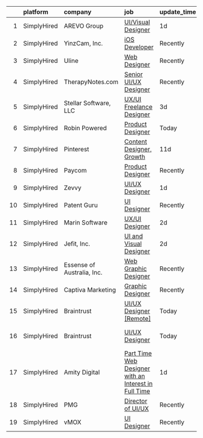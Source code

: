 

|    | platform    | company                    | job                                                                                                                                                          | update_time   | location             |
|---:|:------------|:---------------------------|:-------------------------------------------------------------------------------------------------------------------------------------------------------------|:--------------|:---------------------|
|  1 | SimplyHired | AREVO Group                | [UI/Visual Designer](https://www.simplyhired.com/job/qrm7lu0OeOtigHUZG8eRnpMQShi763qtXMlsN8j_zyfqy4XSh3muUw?q=ui+designer)                                   | 1d            | Remote               |
|  2 | SimplyHired | YinzCam, Inc.              | [iOS Developer](https://www.simplyhired.com/job/O7s3dealHuxhU0MGhoaMnfOJziqVEUTHKEJtlDWUSPF8S_dqWf-8-Q?q=ui+designer)                                        | Recently      | Pittsburgh, PA       |
|  3 | SimplyHired | Uline                      | [Web Designer](https://www.simplyhired.com/job/kI5kUAq-InikRw-9L7E4f0451pjqb3sKTzg2rEtjPg4g-FlQB3FIdQ?q=ui+designer)                                         | Recently      | Pleasant Prairie, WI |
|  4 | SimplyHired | TherapyNotes.com           | [Senior UI/UX Designer](https://www.simplyhired.com/job/_Uk1u6lt2JTZLbpNE2Rei76nDh0YNkvmbKzkaQVSLOZUSGQRnMb6Yw?q=ui+designer)                                | Recently      | Remote               |
|  5 | SimplyHired | Stellar Software, LLC      | [UX/UI Freelance Designer](https://www.simplyhired.com/job/pVojnlyDOfPDdSd2VF2LHyle9gj7160pBRZddZ3E7B1lMsixmRAHDg?q=ui+designer)                             | 3d            | Remote               |
|  6 | SimplyHired | Robin Powered              | [Product Designer](https://www.simplyhired.com/job/V2aHI73OFgCvxvQibs3jg0lYgZaj3PNN-uvLtGxEX1maZyA_EBbKgg?q=ui+designer)                                     | Today         | Remote               |
|  7 | SimplyHired | Pinterest                  | [Content Designer, Growth](https://www.simplyhired.com/job/r3rLZ8wDZxpE9zJ0WmWmkB6vKADvM4enwQNvRoPjurIWqrAC4bhnpw?q=ui+designer)                             | 11d           | Remote               |
|  8 | SimplyHired | Paycom                     | [Product Designer](https://www.simplyhired.com/job/sTicsWpEbBaN_PDIYOQLlIPFYVeVVEqPog0YzBBQapUXHdf-2SKMxQ?q=ui+designer)                                     | Recently      | Oklahoma City, OK    |
|  9 | SimplyHired | Zevvy                      | [UI/UX Designer](https://www.simplyhired.com/job/mcX34l9RROSZgmmHYyC6tBA30WA_-m1D4Yg9Ungcz9_b1qMQkbpErw?q=ui+designer)                                       | 1d            | Remote               |
| 10 | SimplyHired | Patent Guru                | [UI Designer](https://www.simplyhired.com/job/IJ6OpSnhfnL9PlI6gOWQfw5e9YBeoDJWoxpL5geGbAxh90-3VLIPhg?q=ui+designer)                                          | Recently      | Redmond, WA          |
| 11 | SimplyHired | Marin Software             | [UX/UI Designer](https://www.simplyhired.com/job/tl43JWRbykziQ3wH3Vo4tSjq_yTR8kEoMy09UtW6QB0YEeMxmdaJsQ?q=ui+designer)                                       | 2d            | Remote               |
| 12 | SimplyHired | Jefit, Inc.                | [UI and Visual Designer](https://www.simplyhired.com/job/EIHVSla0pmlZ9KaabVEdLaTmZ2ML4ENf3jQPcWVj7ViLlAoFCTJGBw?q=ui+designer)                               | 2d            | Santa Clara, CA      |
| 13 | SimplyHired | Essense of Australia, Inc. | [Web Graphic Designer](https://www.simplyhired.com/job/nt-uboz8RSzBVl9Cd1950lC8q20roEemfTPENpS28LA0lqJWgq8a9w?q=ui+designer)                                 | Recently      | Lenexa, KS           |
| 14 | SimplyHired | Captiva Marketing          | [Graphic Designer](https://www.simplyhired.com/job/aPdieEgUaF2M3RAijjsGJ-lneuwasfEf2wA35-QH4khAauGXzfUD3A?q=ui+designer)                                     | Recently      | St. Louis, MO        |
| 15 | SimplyHired | Braintrust                 | [UI/UX Designer [Remote]](https://www.simplyhired.com/job/qxAIXJURRxvHN_WJei-9NR4K2N5u3DxLKxtsLwlrVFLQcJnrjdScAQ?q=ui+designer)                              | Today         | San Francisco, CA    |
| 16 | SimplyHired | Braintrust                 | [UI/UX Designer](https://www.simplyhired.com/job/biC8X0eiJk1j_YEfaHeWUhRDNLYSAazU7HTKZkRfvEYFcXx2yUc5vA?q=ui+designer)                                       | Today         | San Francisco, CA    |
| 17 | SimplyHired | Amity Digital              | [Part Time Web Designer with an Interest in Full Time](https://www.simplyhired.com/job/jf4frfwysmOG6VDv1KO3HEebvfWxgrwJ0-eE27phvEfduLIuX1IO3g?q=ui+designer) | 1d            | Remote               |
| 18 | SimplyHired | PMG                        | [Director of UI/UX](https://www.simplyhired.com/job/VqQ0PSUgyok6QYZ6dlusrDroEhxR2-ruy2zOK6JOFcm9R1hjB9QTBQ?q=ui+designer)                                    | Recently      | Atlanta, GA          |
| 19 | SimplyHired | vMOX                       | [UI Designer](https://www.simplyhired.com/job/-xu2smBm5NNkhuaClDztbzBPXLeXJvYWkiRluapxLcKGcselFZtnmQ?q=ui+designer)                                          | Recently      | Remote               |